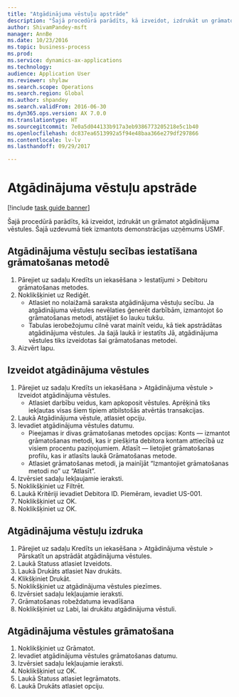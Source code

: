 ```yaml
--- 
title: "Atgādinājuma vēstuļu apstrāde"
description: "Šajā procedūrā parādīts, kā izveidot, izdrukāt un grāmatot atgādinājuma vēstules."
author: ShivamPandey-msft
manager: AnnBe
ms.date: 10/23/2016
ms.topic: business-process
ms.prod: 
ms.service: dynamics-ax-applications
ms.technology: 
audience: Application User
ms.reviewer: shylaw
ms.search.scope: Operations
ms.search.region: Global
ms.author: shpandey
ms.search.validFrom: 2016-06-30
ms.dyn365.ops.version: AX 7.0.0
ms.translationtype: HT
ms.sourcegitcommit: 7e0a5d044133b917a3eb9386773205218e5c1b40
ms.openlocfilehash: dc837ea6513992a5f94e48baa366e279df297866
ms.contentlocale: lv-lv
ms.lasthandoff: 09/29/2017

---
```

# <a name="process-collection-letters"></a>Atgādinājuma vēstuļu apstrāde

[!include [task guide banner](../../includes/task-guide-banner.md)]

Šajā procedūrā parādīts, kā izveidot, izdrukāt un grāmatot atgādinājuma vēstules. Šajā uzdevumā tiek izmantots demonstrācijas uzņēmums USMF.


## <a name="set-up-a-collection-letter-sequence-on-the-posting-profile"></a>Atgādinājuma vēstuļu secības iestatīšana grāmatošanas metodē
1. Pārejiet uz sadaļu Kredīts un iekasēšana > Iestatījumi > Debitoru grāmatošanas metodes.
2. Noklikšķiniet uz Rediģēt.
    * Atlasiet no nolaižamā saraksta atgādinājuma vēstuļu secību. Ja atgādinājuma vēstules nevēlaties ģenerēt darbībām, izmantojot šo grāmatošanas metodi, atstājiet šo lauku tukšu.  
    * Tabulas ierobežojumu cilnē varat mainīt veidu, kā tiek apstrādātas atgādinājuma vēstules. Ja šajā laukā ir iestatīts Jā, atgādinājuma vēstules tiks izveidotas šai grāmatošanas metodei.  
3. Aizvērt lapu.

## <a name="create-collection-letters"></a>Izveidot atgādinājuma vēstules
1. Pārejiet uz sadaļu Kredīts un iekasēšana > Atgādinājuma vēstule > Izveidot atgādinājuma vēstules.
    * Atlasiet darbību veidus, kam apkoposit vēstules. Aprēķinā tiks iekļautas visas šiem tipiem atbilstošās atvērtās transakcijas.  
2. Laukā Atgādinājuma vēstule, atlasiet opciju.
3. Ievadiet atgādinājuma vēstules datumu.
    * Pieejamas ir divas grāmatošanas metodes opcijas: Konts — izmantot grāmatošanas metodi, kas ir piešķirta debitora kontam attiecībā uz visiem procentu paziņojumiem.   Atlasīt — lietojiet grāmatošanas profilu, kas ir atlasīts laukā Grāmatošanas metode.  
    * Atlasiet grāmatošanas metodi, ja mainījāt “Izmantojiet grāmatošanas metodi no” uz “Atlasīt”.  
4. Izvērsiet sadaļu Iekļaujamie ieraksti.
5. Noklikšķiniet uz Filtrēt.
6. Laukā Kritēriji ievadiet Debitora ID. Piemēram, ievadiet US-001.
7. Noklikšķiniet uz OK.
8. Noklikšķiniet uz OK.

## <a name="print-collection-letters"></a>Atgādinājuma vēstuļu izdruka
1. Pārejiet uz sadaļu Kredīts un iekasēšana > Atgādinājuma vēstule > Pārskatīt un apstrādāt atgādinājuma vēstules.
2. Laukā Statuss atlasiet Izveidots.
3. Laukā Drukāts atlasiet Nav drukāts.
4. Klikšķiniet Drukāt.
5. Noklikšķiniet uz atgādinājuma vēstules piezīmes.
6. Izvērsiet sadaļu Iekļaujamie ieraksti.
7. Grāmatošanas robeždatuma ievadīšana
8. Noklikšķiniet uz Labi, lai drukātu atgādinājuma vēstuli.

## <a name="post-the-collection-letter"></a>Atgādinājuma vēstules grāmatošana
1. Noklikšķiniet uz Grāmatot.
2. Ievadiet atgādinājuma vēstules grāmatošanas datumu.
3. Izvērsiet sadaļu Iekļaujamie ieraksti.
4. Noklikšķiniet uz OK.
5. Laukā Statuss atlasiet Iegrāmatots.
6. Laukā Drukāts atlasiet opciju.


